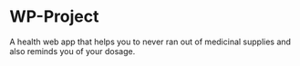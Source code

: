 # WP-Project
A health web app that helps you to never ran out of medicinal supplies and also reminds you of your dosage.
